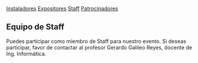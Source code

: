 [Instaladores](./instaladores.md) [Expositores](./expositores) [Staff](./staff.md) [Patrocinadores](./patrocinadores.md)

## Equipo de Staff
Puedes participar como miembro de Staff para nuestro evento.
Si deseas participar, favor de contactar al profesor Gerardo Galileo Reyes, docente de Ing. Informática.
